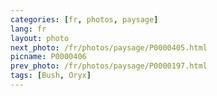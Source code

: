 ```yaml
---
categories: [fr, photos, paysage]
lang: fr
layout: photo
next_photo: /fr/photos/paysage/P0000405.html
picname: P0000406
prev_photo: /fr/photos/paysage/P0000197.html
tags: [Bush, Oryx]
---
```


